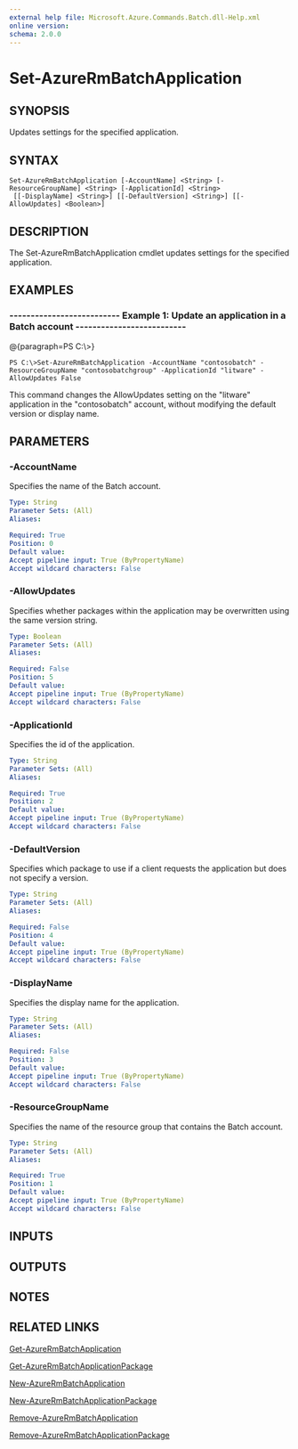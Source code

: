 ```yaml
---
external help file: Microsoft.Azure.Commands.Batch.dll-Help.xml
online version: 
schema: 2.0.0
---
```


# Set-AzureRmBatchApplication
## SYNOPSIS
Updates settings for the specified application.

## SYNTAX

```
Set-AzureRmBatchApplication [-AccountName] <String> [-ResourceGroupName] <String> [-ApplicationId] <String>
 [[-DisplayName] <String>] [[-DefaultVersion] <String>] [[-AllowUpdates] <Boolean>]
```

## DESCRIPTION
The Set-AzureRmBatchApplication cmdlet updates settings for the specified application.

## EXAMPLES

### --------------------------  Example 1: Update an application in a Batch account  --------------------------
@{paragraph=PS C:\\\>}

```
PS C:\>Set-AzureRmBatchApplication -AccountName "contosobatch" -ResourceGroupName "contosobatchgroup" -ApplicationId "litware" -AllowUpdates False
```

This command changes the AllowUpdates setting on the "litware" application in the "contosobatch" account, without modifying the default version or display name.

## PARAMETERS

### -AccountName
Specifies the name of the Batch account.

```yaml
Type: String
Parameter Sets: (All)
Aliases: 

Required: True
Position: 0
Default value: 
Accept pipeline input: True (ByPropertyName)
Accept wildcard characters: False
```

### -AllowUpdates
Specifies whether packages within the application may be overwritten using the same version string.

```yaml
Type: Boolean
Parameter Sets: (All)
Aliases: 

Required: False
Position: 5
Default value: 
Accept pipeline input: True (ByPropertyName)
Accept wildcard characters: False
```

### -ApplicationId
Specifies the id of the application.

```yaml
Type: String
Parameter Sets: (All)
Aliases: 

Required: True
Position: 2
Default value: 
Accept pipeline input: True (ByPropertyName)
Accept wildcard characters: False
```

### -DefaultVersion
Specifies which package to use if a client requests the application but does not specify a version.

```yaml
Type: String
Parameter Sets: (All)
Aliases: 

Required: False
Position: 4
Default value: 
Accept pipeline input: True (ByPropertyName)
Accept wildcard characters: False
```

### -DisplayName
Specifies the display name for the application.

```yaml
Type: String
Parameter Sets: (All)
Aliases: 

Required: False
Position: 3
Default value: 
Accept pipeline input: True (ByPropertyName)
Accept wildcard characters: False
```

### -ResourceGroupName
Specifies the name of the resource group that contains the Batch account.

```yaml
Type: String
Parameter Sets: (All)
Aliases: 

Required: True
Position: 1
Default value: 
Accept pipeline input: True (ByPropertyName)
Accept wildcard characters: False
```

## INPUTS

## OUTPUTS

## NOTES

## RELATED LINKS

[Get-AzureRmBatchApplication]()

[Get-AzureRmBatchApplicationPackage]()

[New-AzureRmBatchApplication]()

[New-AzureRmBatchApplicationPackage]()

[Remove-AzureRmBatchApplication]()

[Remove-AzureRmBatchApplicationPackage]()

